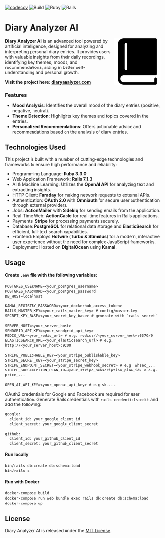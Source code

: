[![codecov](https://codecov.io/gh/mrabets/diary-analyzer-ai/graph/badge.svg?token=G7566TBH6P)](https://codecov.io/gh/mrabets/diary-analyzer-ai)
![Build](https://github.com/mrabets/diary-analyzer-ai/actions/workflows/rubyonrails.yml/badge.svg)
![Ruby](https://img.shields.io/badge/Ruby-3.3.0-red.svg)
![Rails](https://img.shields.io/badge/Rails-7.1.3-red.svg)

# Diary Analyzer AI

<img align="right" src="/app/assets/images/logo.svg" width="150" height="auto">

**Diary Analyzer AI** is an advanced tool powered by artificial intelligence, designed for analyzing and interpreting personal diary entries. It provides users with valuable insights from their daily recordings, identifying key themes, moods, and recommendations, aiding in better self-understanding and personal growth.

**Visit the project here: [diaryanalyzer.com](https://diaryanalyzer.com)**

### Features
- **Mood Analysis**: Identifies the overall mood of the diary entries (positive, negative, neutral).
- **Theme Detection**: Highlights key themes and topics covered in the entries.
- **Personalized Recommendations**: Offers actionable advice and recommendations based on the analysis of diary entries.

## Technologies Used

This project is built with a number of cutting-edge technologies and frameworks to ensure high performance and reliability:

- Programming Language: **Ruby 3.3.0**
- Web Application Framework: **Rails 7.1.3**
- AI & Machine Learning: Utilizes the **OpenAI API** for analyzing text and extracting insights.
- HTTP Client: **Faraday** for making network requests to external APIs.
- Authentication: **OAuth 2.0** with **Omniauth** for secure user authentication through external providers.
- Jobs: **ActionMailer** with **Sidekiq** for sending emails from the application.
- Real-Time Web: **ActionCable** for real-time features in Rails applications.
- Payments: **Stripe** for processing payments securely.
- Database: **PostgreSQL** for relational data storage and **ElasticSearch** for efficient, full-text search capabilities.
- Frontend: Employs **Hotwire** (**Turbo & Stimulus**) for a modern, interactive user experience without the need for complex JavaScript frameworks.
- Deployment: Hosted on **DigitalOcean** using **Kamal**.


## Usage

#### Create `.env` file with the following variables:

```
POSTGRES_USERNAME=<your_postgres_username>
POSTGRES_PASSWORD=<your_postgres_password
DB_HOST=localhost

KAMAL_REGISTRY_PASSWORD=<your_dockerhub_access_token>
RAILS_MASTER_KEY=<your_rails_master_key> # config/master.key
SECRET_KEY_BASE=<your_secret_key_base> # generate with `rails secret`

SERVER_HOST=<your_server_host>
SENDGRID_API_KEY=<your_sendgrid_api_key>
REDIS_URL=<your_redis_url> # e.g. redis://<your_server_host>:6379/0
ELASTICSEARCH_URL=<your_elasticsearch_url> # e.g. http://<your_server_host>:9200

STRIPE_PUBLISHABLE_KEY=<your_stripe_publishable_key>
STRIPE_SECRET_KEY=<your_stripe_secret_key>
STRIPE_ENDPOINT_SECRET=<your_stripe_webhook_secret> # e.g. whsec_...
STRIPE_SUBSCRIPTION_PLAN_ID=<your_stripe_subscription_plan_id> # e.g. price_...

OPEN_AI_API_KEY=<your_openai_api_key> # e.g sk-...
```

OAuth2 credentials for Google and Facebook are required for user authentication. Generate Rails credentials with `rails credentials:edit` and add the following:

```
google:
  client_id: your_google_client_id
  client_secret: your_google_client_secret

github:
  client_id: your_github_client_id
  client_secret: your_github_client_secret
```

#### Run locally

```bash
bin/rails db:create db:schema:load
bin/rails s
```

#### Run with Docker

```bash
docker-compose build
docker-compose run web bundle exec rails db:create db:schema:load
docker-compose up
```

## License
Diary Analyzer AI is released under the [MIT License](LICENSE).
